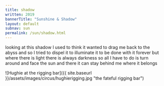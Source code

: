 ```yaml
---
title: shadow 
written: 2019
bannerTitle: "Sunshine & Shadow" 
layout: default
subnav: sun
permalink: /sun/shadow.html
---
```


<div class="poem">
looking at this shadow  
I used to think  
it wanted to drag me  
back to the abyss  
and so I tried to dispel it  
to illuminate it  
to be done with it forever  
but where there is light  
there is always darkness  
so all I have to do  
is turn around  
and face the sun  
and there it can stay  
behind me  
where it belongs
</div>

![Hughie at the rigging bar]({{ site.baseurl }}/assets/images/circus/hughierigging.jpg "the fateful rigging bar")
